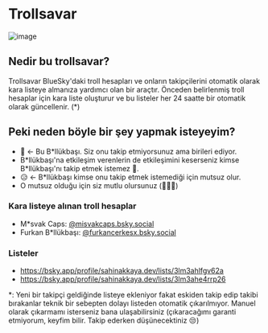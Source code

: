# Trollsavar

![image](https://github.com/user-attachments/assets/c17a90c0-18ea-48d0-a8f3-715c571638ef)

## Nedir bu trollsavar?
Trollsavar BlueSky'daki troll hesapları ve onların takipçilerini otomatik olarak kara listeye almanıza yardımcı olan bir araçtır. Önceden belirlenmiş troll hesaplar için kara liste oluşturur ve bu listeler her 24 saatte bir otomatik olarak güncellenir. (\*)

## Peki neden böyle bir şey yapmak isteyeyim?
- 👨 <- Bu B\*llükbaşı. Siz onu takip etmiyorsunuz ama birileri ediyor. 
- B\*llükbaşı'na etkileşim verenlerin de etkileşimini keserseniz kimse B\*llükbaşı'nı takip etmek istemez 💯.
- 😥 <- B\*llükbaşı kimse onu takip etmek istemediği için mutsuz olur.
- O mutsuz olduğu için siz mutlu olursunuz (🤣🥳🤭)

### Kara listeye alınan troll hesaplar

- M\*svak Caps: [@misvakcaps.bsky.social](https://bsky.app/profile/misvakcaps.bsky.social)
- Furkan B*llükbaşı: [@furkancerkesx.bsky.social](https://bsky.app/profile/furkancerkesx.bsky.social)

### Listeler
- https://bsky.app/profile/sahinakkaya.dev/lists/3lm3ahlfgv62a
- https://bsky.app/profile/sahinakkaya.dev/lists/3lm3ahe4rrp26

\*: Yeni bir takipçi geldiğinde listeye ekleniyor fakat eskiden takip edip takibi bırakanlar teknik bir sebepten dolayı listeden otomatik çıkarılmıyor. Manuel olarak çıkarmamı isterseniz bana ulaşabilirsiniz (çıkaracağımı garanti etmiyorum, keyfim bilir. Takip ederken düşünecektiniz 😒)
